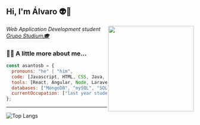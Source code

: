 <h2> Hi, I'm Álvaro 👽🚀</h2>
<img align='right' src="https://i.pinimg.com/originals/e4/26/70/e426702edf874b181aced1e2fa5c6cde.gif" width="230">
<p><em>Web Application Development student <a href="https://grupostudium.com/">Grupo Studium🎓</a></br>
</em></p>
              
### 👨‍💻 A little more about me...  

```javascript
const asantosb = {
  pronouns: "he" | "him",
  code: [Javascript, HTML, CSS, Java, PHP],
  tools: [React, Angular, Node, Laravel],
  databases: ["MongoDB", "mySQL", "SQLServer"],
  currentOccupation: ["last year student, open for job opportunities"]
};
```
---
![Top Langs](https://github-readme-stats.vercel.app/api/top-langs/?username=carleovaz&layout=compact&theme=dark)
